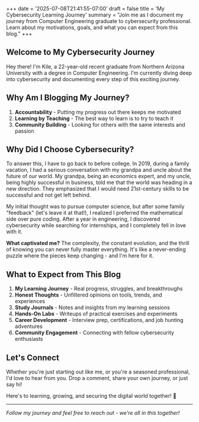 +++
date = '2025-07-08T21:41:55-07:00'
draft = false
title = 'My Cybersecurity Learning Journey'
summary = "Join me as I document my journey from Computer Engineering graduate to cybersecurity professional. Learn about my motivations, goals, and what you can expect from this blog."
+++

## Welcome to My Cybersecurity Journey

Hey there! I'm Kile, a 22-year-old recent graduate from Northern Arizona University with a degree in Computer Engineering. I'm currently diving deep into cybersecurity and documenting every step of this exciting journey.

## Why Am I Blogging My Journey?

1. **Accountability** - Putting my progress out there keeps me motivated
2. **Learning by Teaching** - The best way to learn is to try to teach it
3. **Community Building** - Looking for others with the same interests and passion

## Why Did I Choose Cybersecurity?

To answer this, I have to go back to before college. In 2019, during a family vacation, I had a serious conversation with my grandpa and uncle about the future of our world. My grandpa, being an economics expert, and my uncle, being highly successful in business, told me that the world was heading in a new direction. They emphasized that I would need 21st-century skills to be successful and not get left behind.

My initial thought was to pursue computer science, but after some family "feedback" (let's leave it at that!), I realized I preferred the mathematical side over pure coding. After a year in engineering, I discovered cybersecurity while searching for internships, and I completely fell in love with it.

**What captivated me?** The complexity, the constant evolution, and the thrill of knowing you can never fully master everything. It's like a never-ending puzzle where the pieces keep changing - and I'm here for it.

## What to Expect from This Blog

1. **My Learning Journey** - Real progress, struggles, and breakthroughs
2. **Honest Thoughts** - Unfiltered opinions on tools, trends, and experiences
3. **Study Journals** - Notes and insights from my learning sessions
4. **Hands-On Labs** - Writeups of practical exercises and experiments
5. **Career Development** - Interview prep, certifications, and job hunting adventures
6. **Community Engagement** - Connecting with fellow cybersecurity enthusiasts

## Let's Connect

Whether you're just starting out like me, or you're a seasoned professional, I'd love to hear from you. Drop a comment, share your own journey, or just say hi!

Here's to learning, growing, and securing the digital world together! 🚀

---

*Follow my journey and feel free to reach out - we're all in this together!*


